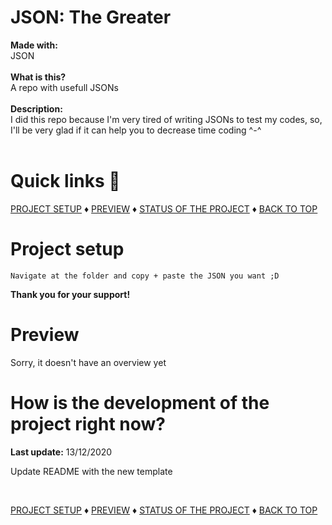 # JSON: The Greater

<b>Made with:</b><br/>
JSON
<br/><br/>
<b>What is this?</b><br/>
A repo with usefull JSONs
<br/><br/>
<b>Description:</b><br/>
I did this repo because I'm very tired of writing JSONs to test my codes, so, I'll be very glad if it can help you to decrease time coding ^-^
<br/><br/>
# Quick links &#128150;
<div>
  
[PROJECT SETUP](#Project-setup) &diams; [PREVIEW](#Preview) &diams; [STATUS OF THE PROJECT](#How-is-the-development-of-the-project-right-now) &diams; [BACK TO TOP](#JSON-The-Greater)

<div>

# Project setup
```
Navigate at the folder and copy + paste the JSON you want ;D
```

<b>Thank you for your support!</b>

# Preview
Sorry, it doesn't have an overview yet
<!-- <img src="overview.png" alt="JSON - Overview" /> -->


# How is the development of the project right now?
<b>Last update:</b> 13/12/2020

Update README with the new template

<br/>

<div>
  
[PROJECT SETUP](#Project-setup) &diams; [PREVIEW](#Preview) &diams; [STATUS OF THE PROJECT](#How-is-the-development-of-the-project-right-now) &diams; [BACK TO TOP](#JSON-The-Greater)

<div>
